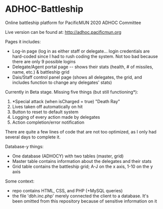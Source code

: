 # ADHOC-Battleship
Online battleship platform for PacificMUN 2020 ADHOC Committee

Live version can be found at: http://adhoc.pacificmun.org

Pages it includes:
 - Log-in page (log in as either staff or delegate... login credentials are hard-coded since I had to rush coding the system. Not too bad because there are only 9 possible logins
 - Delegate/Agent portal page -- shows their stats (health, # of missiles, name, etc.) & battleship grid
 - Dais/Staff control panel page (shows all delegates, the grid, and includes function to change any delegates' stats)

Currently in Beta stage. Missing five things (but still functioning\*):
1. \*Special attack (when isCharged = true) "Death Ray"
2. Lives taken off automatically on hit
3. Button to reset to default system
4. Logging of every action made by delegates
5. Action completion/error notification

There are quite a few lines of code that are not too optimized, as I only had several days to complete it.

Database-y things:
 - One database (ADHOCY) with two tables (master, grid)
 - Master table contains information about the delegates and their stats
 - Grid table contains the battleship grid; A-J on the x axis, 1-10 on the y axis

Some context:
 - repo contains HTML, CSS, and PHP (+MySQL queries)
 - the file 'dbh.inc.php' merely connected the client to a database. It's been omitted from this repository because of sensitive information on it
